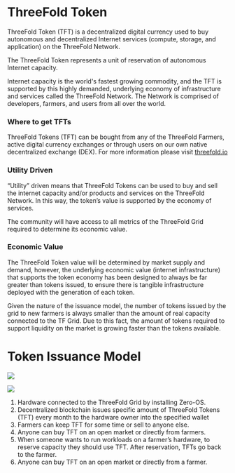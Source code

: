 

# ThreeFold Token

ThreeFold Token (TFT) is a decentralized digital currency used to buy autonomous and decentralized Internet services (compute, storage, and application) on the ThreeFold Network. 

The ThreeFold Token represents a unit of reservation of autonomous Internet capacity.

Internet capacity is the world's fastest growing commodity, and the TFT is supported by this highly demanded, underlying economy of infrastructure and services called the ThreeFold Network. The Network is comprised of developers, farmers, and users from all over the world.

### Where to get TFTs
ThreeFold Tokens (TFT) can be bought from any of the ThreeFold Farmers, active digital currency exchanges or through users on our own native decentralized exchange (DEX). For more information please visit [threefold.io](threefold.io)


### Utility Driven

“Utility” driven means that ThreeFold Tokens can be used to buy and sell the internet capacity and/or products and services on the ThreeFold Network. In this way, the token’s value is supported by the economy of services.

The community will have access to all metrics of the ThreeFold Grid required to determine its economic value.

### Economic Value

The ThreeFold Token value will be determined by market supply and demand, however, the underlying economic value (internet infrastructure) that supports the token economy has been designed to always be far greater than tokens issued, to ensure there is tangible infrastructure deployed with the generation of each token. 

Given the nature of the issuance model, the number of tokens issued by the grid to new farmers is always smaller than the amount of real capacity connected to the TF Grid.  Due to this fact, the amount of tokens required to support liquidity on the market is growing faster than the tokens available.  

# Token Issuance Model

![](https://raw.githubusercontent.com/threefoldfoundation/info_tokens/development/docs/img/token_cycle.png)

![](https://raw.githubusercontent.com/threefoldfoundation/info_tokens/development/docs/img/token_issuance_economy.png)

1. Hardware connected to the ThreeFold Grid by installing Zero-OS.
2. Decentralized blockchain issues specific amount of ThreeFold Tokens (TFT) every month to the hardware owner into the specified wallet
3. Farmers can keep TFT for some time or sell to anyone else.
4. Anyone can buy TFT on an open market or directly from farmers.
5. When someone wants to run workloads on a farmer’s hardware, to reserve capacity they should use TFT. After reservation, TFTs go back to the farmer.
6. Anyone can buy TFT on an open market or directly from a farmer.



